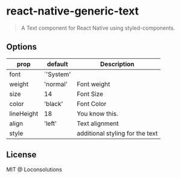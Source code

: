 # react-native-generic-text

> A Text component for React Native using styled-components.

## Options

prop | default | Description
-----|---------|------------
font|`'System' || 'sans-serif'`| Font family to be used.
weight| 'normal' | Font weight
size|14| Font Size
color|'black'| Font Color
lineHeight| 18 | You know this.
align| 'left' | Text alignment
style| | additional styling for the text

## License
MIT @ Loconsolutions